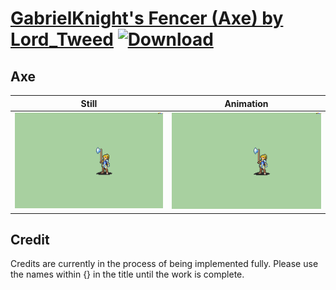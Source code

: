 # [GabrielKnight's Fencer \(Axe\) by Lord_Tweed](./) [![Download](https://img.shields.io/badge/Download--red?style=social&logo=github)](https://minhaskamal.github.io/DownGit/#/home?url=https://github.com/Klokinator/FE-Repo/tree/main/Battle%20Animations%2FWIP%20(Need%20to%20be%20added%20to%20the%20repo)%2FGabrielKnight's%20Fencer%20(Axe)%20by%20Lord_Tweed%2F3.%20Axe)

## Axe

| Still | Animation |
| :---: | :-------: |
| ![Axe still](./Axe_000.png) | ![Axe](./Axe.gif) |

## Credit

Credits are currently in the process of being implemented fully. Please use the names within {} in the title until the work is complete.
